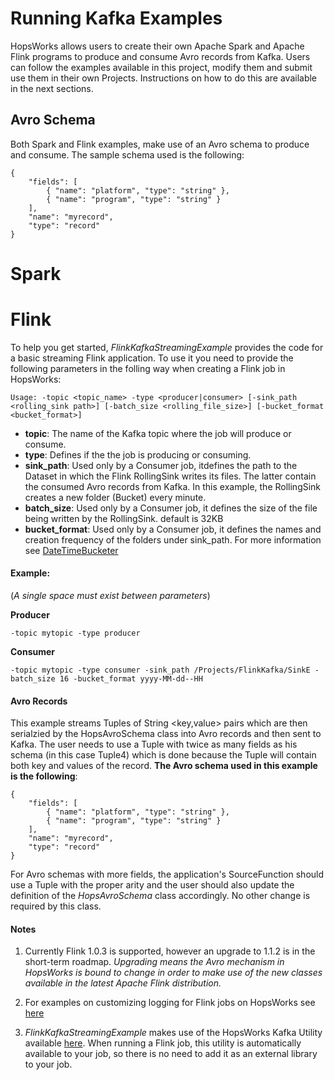 # Running Kafka Examples
HopsWorks allows users to create their own Apache Spark and Apache Flink programs to produce and consume Avro records from Kafka. Users can follow the examples available in this project, modify them and submit use them in their own Projects. Instructions on how to do this are available in the next sections. 

## Avro Schema
Both Spark and Flink examples, make use of an Avro schema to produce and consume. The sample schema used is the following:
```
{
    "fields": [
        { "name": "platform", "type": "string" },
        { "name": "program", "type": "string" }
    ],
    "name": "myrecord",
    "type": "record"
}
```
# Spark


# Flink
To help you get started, *FlinkKafkaStreamingExample* provides the code for a basic streaming Flink application. To use it you need to provide the following parameters in the folling way when creating a Flink job in HopsWorks:
```
Usage: -topic <topic_name> -type <producer|consumer> [-sink_path <rolling_sink path>] [-batch_size <rolling_file_size>] [-bucket_format <bucket_format>]
```
* **topic**: The name of the Kafka topic where the job will produce or consume.
* **type**: Defines if the the job is producing or consuming.
* **sink_path**: Used only by a Consumer job, itdefines the path to the Dataset in which the Flink RollingSink writes its files. The latter contain the consumed Avro records from Kafka. In this example, the RollingSink creates a new folder (Bucket) every minute.
* **batch_size**: Used only by a Consumer job, it defines the size of the file being written by the RollingSink. default is 32KB
* **bucket_format**: Used only by a Consumer job, it defines the names and creation frequency of the folders under sink_path. For more information see [DateTimeBucketer](https://ci.apache.org/projects/flink/flink-docs-master/api/java/org/apache/flink/streaming/connectors/fs/DateTimeBucketer.html) 

#### Example:
(*A single space must exist between parameters*)

**Producer**

```
-topic mytopic -type producer

```

**Consumer** 
```
-topic mytopic -type consumer -sink_path /Projects/FlinkKafka/SinkE -batch_size 16 -bucket_format yyyy-MM-dd--HH
```

#### Avro Records
This example streams Tuples of String <key,value> pairs which are then serialzied by the HopsAvroSchema class into Avro records and then sent to Kafka. The user needs to use a Tuple with twice as many fields as his schema (in this case Tuple4) which is done because the Tuple will contain both key and values of the record. **The Avro schema used in this example is the following**:

```
{
    "fields": [
        { "name": "platform", "type": "string" },
        { "name": "program", "type": "string" }
    ],
    "name": "myrecord",
    "type": "record"
}
```
For Avro schemas with more fields, the application's SourceFunction should use a Tuple with the proper arity and the user should also update the definition of the *HopsAvroSchema* class accordingly. No other change is required by this class.
#### Notes
1. Currently Flink 1.0.3 is supported, however an upgrade to 1.1.2 is in the short-term roadmap. *Upgrading means the Avro mechanism in HopsWorks is bound to change in order to make use of the new classes available in the latest Apache Flink distribution.*

2. For examples on customizing logging for Flink jobs on HopsWorks see [here](https://github.com/hopshadoop/hops-kafka-examples/tree/master/examples-flink) 

3. *FlinkKafkaStreamingExample* makes use of the HopsWorks Kafka Utility available [here](https://github.com/hopshadoop/kafka-util). When running a Flink job, this utility is automatically available to your job, so there is no need to add it as an external library to your job.
